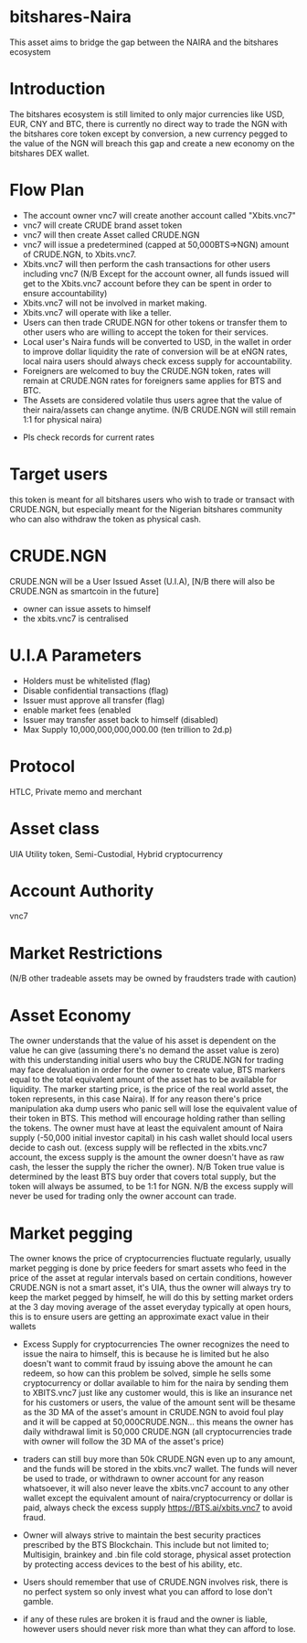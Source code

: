 # bitshares-Naira
This asset aims to bridge the gap between the NAIRA and the bitshares ecosystem

# Introduction
The bitshares ecosystem is still limited to only major currencies like USD, EUR, CNY and BTC, there is currently no direct way to trade the NGN with the bitshares core token except by conversion, a new currency pegged to the value of the NGN will breach this gap and create a new economy on the bitshares DEX wallet.
# Flow Plan
* The account owner vnc7 will create another account called "Xbits.vnc7"
* vnc7 will create CRUDE brand asset token
* vnc7 will then create Asset called CRUDE.NGN
* vnc7 will issue a predetermined (capped at 50,000BTS=>NGN) amount of CRUDE.NGN, to Xbits.vnc7.
* Xbits.vnc7 will then perform the cash transactions for other users including vnc7 (N/B Except for the account owner, all funds issued will get to the Xbits.vnc7 account before they can be spent in order to ensure accountability)
* Xbits.vnc7 will not be involved in market making.
* Xbits.vnc7 will operate with like a teller.
* Users can then trade CRUDE.NGN for other tokens or transfer them to other users who are willing to accept the token for their services.
* Local user's Naira funds will be converted to USD, in the wallet in order to improve dollar liquidity the rate of conversion will be at eNGN rates, local naira users should always check excess supply for accountability.
* Foreigners are welcomed to buy the CRUDE.NGN token, rates will remain at CRUDE.NGN rates for foreigners same applies for BTS and BTC.
* The Assets are considered volatile thus users agree that the value of their naira/assets can change anytime. (N/B CRUDE.NGN will still remain 1:1 for physical naira)
- Pls check records for current rates
# Target users
this token is meant for all bitshares users who wish to trade or transact with CRUDE.NGN, but especially meant for the Nigerian bitshares community who can also withdraw the token as physical cash.
# CRUDE.NGN
CRUDE.NGN will be a User Issued Asset (U.I.A), [N/B there will also be CRUDE.NGN as smartcoin in the future]
- owner can issue assets to himself
- the xbits.vnc7 is centralised
# U.I.A Parameters
* Holders must be whitelisted (flag)
* Disable confidential transactions (flag)
* Issuer must approve all transfer (flag)
* enable market fees (enabled
* Issuer may transfer asset back to himself (disabled)
* Max Supply 10,000,000,000,000.00 (ten trillion to 2d.p)
# Protocol
HTLC, Private memo and merchant
# Asset class
UIA Utility token, Semi-Custodial, Hybrid cryptocurrency
# Account Authority
vnc7
# Market Restrictions
 (N/B other tradeable assets may be owned by fraudsters trade with caution)
# Asset Economy
The owner understands that the value of his asset is dependent on the value he can give (assuming there's no demand the asset value is zero) with this understanding initial users who buy the CRUDE.NGN for trading may face devaluation in order for the owner to create value, BTS markers equal to the total equivalent amount of the asset has to be available for liquidity. The marker starting price, is the price of the real world asset, the token represents, in this case Naira).  If for any reason there's price manipulation aka dump users who panic sell will lose the equivalent value of their token in BTS. This method will encourage holding rather than selling the tokens.
The owner must have at least the equivalent amount of Naira supply (-50,000 initial investor capital) in his cash wallet should local users decide to cash out. (excess supply will be reflected in the xbits.vnc7 account, the excess supply is the amount the owner doesn't have as raw cash, the lesser the supply the richer the owner).
N/B Token true value is determined by the least BTS buy order that covers total supply, but the token will always be assumed, to be  1:1 for NGN.
N/B the excess supply will never be used for trading only the owner account can trade.
# Market pegging
The owner knows the price of cryptocurrencies fluctuate regularly, usually market pegging is done by price feeders for smart assets who feed in the price of the asset at regular intervals based on certain conditions, however CRUDE.NGN is not a smart asset, it's UIA, thus the owner will always try to keep the market pegged by himself, he will do this by setting market orders at the 3 day moving average of the asset everyday typically at open hours, this is to ensure users are getting an approximate exact value in their wallets
- Excess Supply for cryptocurrencies
The owner recognizes the need to issue the naira to himself, this is because he is limited but he also doesn't want to commit fraud by issuing above the amount he can redeem, so how can this problem be solved, simple he sells some cryptocurrency or dollar available to him for the naira by sending them to XBITS.vnc7 just like any customer would, this is like an insurance net for his customers or users, the value of the amount sent will be thesame as the 3D MA of the asset's amount in CRUDE.NGN to avoid foul play and it will be capped at 50,000CRUDE.NGN... this means the owner has daily withdrawal limit is 50,000 CRUDE.NGN (all cryptocurrencies trade with owner will follow the 3D MA
of the asset's price)

- traders can still buy more than 50k CRUDE.NGN even up to any amount, and the funds will be stored in the xbits.vnc7 wallet. The funds will never be used to trade, or withdrawn to owner account for any reason whatsoever, it will also never leave the xbits.vnc7 account to any other wallet except the equivalent amount of naira/cryptocurrency or dollar is paid, always check the excess supply https://BTS.ai/xbits.vnc7 to avoid fraud.

- Owner will always strive to maintain the best security practices prescribed by the BTS Blockchain. This include but not limited to; Multisigin, brainkey and .bin file cold storage, physical asset protection by protecting access devices to the best of his ability, etc.

- Users should remember that use of CRUDE.NGN involves risk, there is no perfect system so only invest what you can afford to lose don't gamble.

- if any of these rules are broken it is fraud and the owner is liable, however users should never risk more than what they can afford to lose.
